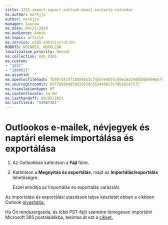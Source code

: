 ```yaml
---
title: 1221-import-export-outlook-email-contacts-calendar
ms.author: markjjo
author: markjjo
manager: lauraw
ms.date: 04/21/2020
ms.audience: Admin
ms.topic: article
ms.service: o365-administration
ROBOTS: NOINDEX, NOFOLLOW
localization_priority: Normal
ms.collection: Adm_O365
ms.custom:
- "1221"
- "1800027"
ms.assetid: ''
ms.openlocfilehash: fb9bf34c5f185848a3cf4de7e5035c09ec6a24d0b5b84e065fcc9cd16e7e276d
ms.sourcegitcommit: b5f7da89a650d2915dc652449623c78be6247175
ms.translationtype: MT
ms.contentlocale: hu-HU
ms.lasthandoff: 08/05/2021
ms.locfileid: "53987361"
---
```

# <a name="import-and-export-outlook-email-contacts-and-calendar-items"></a>Outlookos e-mailek, névjegyek és naptári elemek importálása és exportálása

1. Az Outlookban kattintson a **Fájl** fülre.

2. Kattintson a **Megnyitás és exportálás**, majd az **Importálás/exportálás** lehetőségre.

    Ezzel elindítja az Importálás és exportálás varázslót.

Az importálási és exportálási utasítások teljes készletét ebben a cikkben Outlook [olvashatja.](https://support.office.com/article/import-and-export-outlook-email-contacts-and-calendar-92577192-3881-4502-b79d-c3bbada6c8ef)

Ha Ön rendszergazda, és több PST-fájlt szeretne tömegesen importálni Microsoft 365 postaládákba, tekintse át ezt a [cikket.](https://docs.microsoft.com/microsoft-365/security/office-365-security/use-dkim-to-validate-outbound-email)